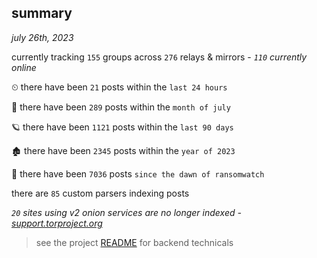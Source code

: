 
## summary
_july 26th, 2023_

currently tracking `155` groups across `276` relays & mirrors - _`110` currently online_

⏲ there have been `21` posts within the `last 24 hours`

🦈 there have been `289` posts within the `month of july`

🪐 there have been `1121` posts within the `last 90 days`

🏚 there have been `2345` posts within the `year of 2023`

🦕 there have been `7036` posts `since the dawn of ransomwatch`

there are `85` custom parsers indexing posts

_`20` sites using v2 onion services are no longer indexed - [support.torproject.org](https://support.torproject.org/onionservices/v2-deprecation/)_

> see the project [README](https://github.com/joshhighet/ransomwatch#ransomwatch--) for backend technicals
